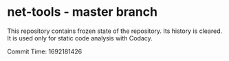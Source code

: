 # net-tools - master branch

This repository contains frozen state of the repository.
Its history is cleared. It is used only for static code
analysis with Codacy.

Commit Time: 1692181426